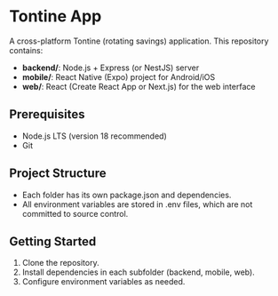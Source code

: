 # Tontine App

A cross-platform Tontine (rotating savings) application. This repository contains:

- **backend/**: Node.js + Express (or NestJS) server
- **mobile/**: React Native (Expo) project for Android/iOS
- **web/**: React (Create React App or Next.js) for the web interface

## Prerequisites
- Node.js LTS (version 18 recommended)
- Git

## Project Structure
- Each folder has its own package.json and dependencies.
- All environment variables are stored in .env files, which are not committed to source control.

## Getting Started
1. Clone the repository.
2. Install dependencies in each subfolder (backend, mobile, web).
3. Configure environment variables as needed.

